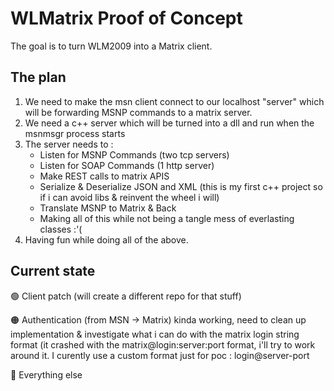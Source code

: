 # WLMatrix Proof of Concept
The goal is to turn WLM2009 into a Matrix client.

## The plan
1. We need to make the msn client connect to our localhost "server" which will be forwarding MSNP commands to a matrix server.
2. We need a c++ server which will be turned into a dll and run when the msnmsgr process starts
3. The server needs to :
	- Listen for MSNP Commands (two tcp servers)
	- Listen for SOAP Commands (1 http server)
	- Make REST calls to matrix APIS
	- Serialize & Deserialize JSON and XML (this is my first c++ project so if i can avoid libs & reinvent the wheel i will)
	- Translate MSNP to Matrix & Back
	- Making all of this while not being a tangle mess of everlasting classes :'(
4. Having fun while doing all of the above.

## Current state
🟢 Client patch (will create a different repo for that stuff)

🟠 Authentication (from MSN -> Matrix) kinda working, need to clean up implementation & investigate what i can do with the matrix login string format (it crashed with the matrix@login:server:port format, i'll try to work around it. I curently use a custom format just for poc : login@server-port

🔴 Everything else
	
